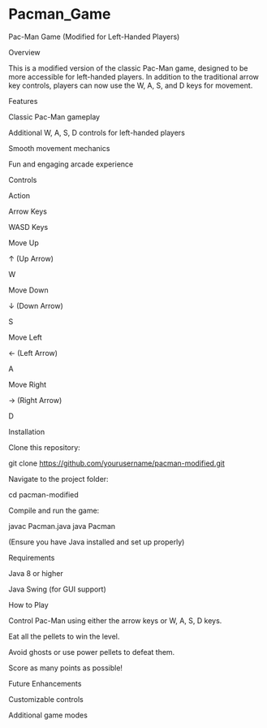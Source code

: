 # Pacman_Game
Pac-Man Game (Modified for Left-Handed Players)

Overview

This is a modified version of the classic Pac-Man game, designed to be more accessible for left-handed players. In addition to the traditional arrow key controls, players can now use the W, A, S, and D keys for movement.

Features

Classic Pac-Man gameplay

Additional W, A, S, D controls for left-handed players

Smooth movement mechanics

Fun and engaging arcade experience

Controls

Action

Arrow Keys

WASD Keys

Move Up

↑ (Up Arrow)

W

Move Down

↓ (Down Arrow)

S

Move Left

← (Left Arrow)

A

Move Right

→ (Right Arrow)

D

Installation

Clone this repository:

git clone https://github.com/yourusername/pacman-modified.git

Navigate to the project folder:

cd pacman-modified

Compile and run the game:

javac Pacman.java
java Pacman

(Ensure you have Java installed and set up properly)

Requirements

Java 8 or higher

Java Swing (for GUI support)

How to Play

Control Pac-Man using either the arrow keys or W, A, S, D keys.

Eat all the pellets to win the level.

Avoid ghosts or use power pellets to defeat them.

Score as many points as possible!

Future Enhancements

Customizable controls

Additional game modes
